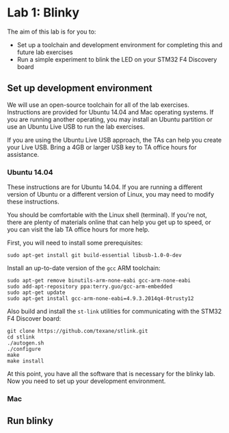 Lab 1: Blinky
====================

The aim of this lab is for you to:

 * Set up a toolchain and development environment for completing this and future lab exercises
 * Run a simple experiment to blink the LED on your STM32 F4 Discovery board

Set up development environment
---------------------

We will use an open-source toolchain for all of the lab exercises. Instructions are provided for Ubuntu 14.04 and Mac operating systems. If you are running another operating, you may install an Ubuntu partition or use an Ubuntu Live USB to run the lab exercises.

If you are using the Ubuntu Live USB approach, the TAs can help you create your Live USB. Bring a 4GB or larger USB key to TA office hours for assistance.

### Ubuntu 14.04

These instructions are for Ubuntu 14.04. If you are running a different version of Ubuntu or a different version of Linux, you may need to modify these instructions.

You should be comfortable with the Linux shell (terminal). If you're not, there are plenty of materials online that can help you get up to speed, or you can visit the lab TA office hours for more help.

First, you will need to install some prerequisites:

    sudo apt-get install git build-essential libusb-1.0-0-dev

Install an up-to-date version of the `gcc` ARM toolchain:

    sudo apt-get remove binutils-arm-none-eabi gcc-arm-none-eabi
    sudo add-apt-repository ppa:terry.guo/gcc-arm-embedded
    sudo apt-get update
    sudo apt-get install gcc-arm-none-eabi=4.9.3.2014q4-0trusty12

Also build and install the `st-link` utilities for communicating with the STM32 F4 Discover board:

    git clone https://github.com/texane/stlink.git
    cd stlink
    ./autogen.sh
    ./configure
    make
    make install

At this point, you have all the software that is necessary for the blinky lab. Now you need to set up your development environment.




### Mac

Run blinky
---------------------

